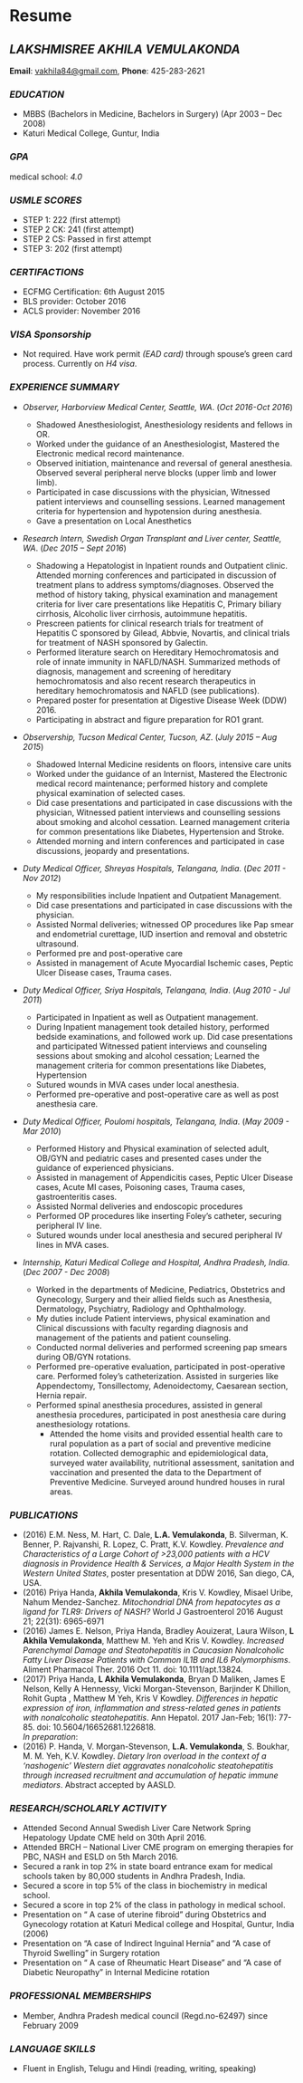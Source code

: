 # Resume 

## *_LAKSHMISREE AKHILA VEMULAKONDA_* 
**Email**: vakhila84@gmail.com,     **Phone**: 425-283-2621 

### *_EDUCATION_*

* MBBS (Bachelors in Medicine, Bachelors in Surgery) (Apr 2003 – Dec 2008)
* Katuri Medical College, Guntur, India

### *_GPA_* 

medical school: *4.0*

### *_USMLE SCORES_*

* STEP 1: 222 (first attempt)
* STEP 2 CK: 241 (first attempt)
* STEP 2 CS: Passed in first attempt
* STEP 3: 202 (first attempt)

### *_CERTIFACTIONS_*

* ECFMG Certification:  6th August 2015
* BLS provider: October 2016
* ACLS provider: November 2016

### *_VISA Sponsorship_* 

* Not required. Have work permit _(EAD card)_ through spouse’s green card process. Currently on _H4 visa_. 

### *_EXPERIENCE SUMMARY_*

* _Observer, Harborview Medical Center, Seattle, WA_.                                                (_Oct 2016-Oct 2016_)
  * Shadowed Anesthesiologist, Anesthesiology residents and fellows in OR. 
  * Worked under the guidance of an Anesthesiologist, Mastered the Electronic medical record maintenance.
  * Observed initiation, maintenance and reversal of general anesthesia. Observed several peripheral nerve blocks (upper limb and lower limb).
  * Participated in case discussions with the physician, Witnessed patient interviews and counselling sessions. Learned management criteria for hypertension and hypotension during anesthesia.
  * Gave a presentation on Local Anesthetics

* _Research Intern, Swedish Organ Transplant and Liver center, Seattle, WA_.                         (_Dec 2015 – Sept 2016_)                                                                                                                                                                     
	* Shadowing a Hepatologist in Inpatient rounds and Outpatient clinic. Attended morning conferences and participated in discussion of treatment plans to address symptoms/diagnoses. Observed the method of history taking, physical examination and management criteria for liver care presentations like Hepatitis C, Primary biliary cirrhosis, Alcoholic liver cirrhosis, autoimmune hepatitis.
	* Prescreen patients for clinical research trials for treatment of Hepatitis C sponsored by Gilead, Abbvie, Novartis, and clinical trials for treatment of NASH sponsored by Galectin.
	* Performed literature search on Hereditary Hemochromatosis and role of innate immunity in NAFLD/NASH. Summarized methods of diagnosis, management and screening of hereditary hemochromatosis and also recent research therapeutics in hereditary hemochromatosis and NAFLD (see publications).
	* Prepared poster for presentation at Digestive Disease Week (DDW) 2016.
	* Participating in abstract and figure preparation for RO1 grant.

* _Observership, Tucson Medical Center, Tucson, AZ_.                                                 (_July 2015 – Aug 2015_)
	* Shadowed Internal Medicine residents on floors, intensive care units 
	* Worked under the guidance of an Internist, Mastered the Electronic medical record maintenance; performed history and complete physical examination of selected cases.
	* Did case presentations and participated in case discussions with the physician, Witnessed patient interviews and counselling sessions about smoking and alcohol cessation. Learned management criteria for common presentations like Diabetes, Hypertension and Stroke.
	* Attended morning and intern conferences and participated in case discussions, jeopardy and presentations. 

* _Duty Medical Officer, Shreyas Hospitals, Telangana, India_.                                       (_Dec 2011 - Nov 2012_)
	* My responsibilities include Inpatient and Outpatient Management. 
	* Did case presentations and participated in case discussions with the physician.
	* Assisted Normal deliveries; witnessed OP procedures like Pap smear and endometrial curettage, IUD insertion and removal and obstetric ultrasound.
	* Performed pre and post-operative care
	* Assisted in management of Acute Myocardial Ischemic cases, Peptic Ulcer Disease cases, Trauma cases.

* _Duty Medical Officer, Sriya Hospitals, Telangana, India_.                                         (_Aug 2010 - Jul 2011_)
	* Participated in Inpatient as well as Outpatient management. 
	* During Inpatient management took detailed history, performed bedside examinations, and followed work up. Did case presentations and participated Witnessed patient interviews and counseling sessions about smoking and alcohol cessation; Learned the management criteria for common presentations like Diabetes, Hypertension
	* Sutured wounds in MVA cases under local anesthesia.
	* Performed pre-operative and post-operative care as well as post anesthesia care.

* _Duty Medical Officer, Poulomi hospitals, Telangana, India_.                                       (_May 2009 - Mar 2010_)
	* Performed History and Physical examination of selected adult, OB/GYN and pediatric cases and presented cases under the guidance of experienced physicians. 
	* Assisted in management of Appendicitis cases, Peptic Ulcer Disease cases, Acute MI cases, Poisoning cases, Trauma cases, gastroenteritis cases.
	* Assisted Normal deliveries and endoscopic procedures
	* Performed OP procedures like inserting Foley’s catheter, securing peripheral IV line.
	* Sutured wounds under local anesthesia and secured peripheral IV lines in MVA cases.
  
* _Internship, Katuri Medical College and Hospital, Andhra Pradesh, India_.                          (_Dec 2007 - Dec 2008_)
	* Worked in the departments of Medicine, Pediatrics, Obstetrics and Gynecology, Surgery and their allied fields such as Anesthesia, Dermatology, Psychiatry, Radiology and Ophthalmology. 
	* My duties include Patient interviews, physical examination and Clinical discussions with faculty regarding diagnosis and management of the patients and patient counseling.
	* Conducted normal deliveries and performed screening pap smears during OB/GYN rotations. 
  * Performed pre-operative evaluation, participated in post-operative care. Performed foley’s catheterization. Assisted in surgeries like Appendectomy, Tonsillectomy, Adenoidectomy, Caesarean section, Hernia repair.
  * Performed spinal anesthesia procedures, assisted in general anesthesia procedures, participated in post anesthesia care during anesthesiology rotations.
	* Attended the home visits and provided essential health care to rural population as a part of social and preventive medicine rotation. Collected demographic and epidemiological data, surveyed water availability, nutritional assessment, sanitation and vaccination and presented the data to the Department of Preventive Medicine. Surveyed around hundred houses in rural areas. 

### *_PUBLICATIONS_*
*	(2016) E.M. Ness, M. Hart, C. Dale, **L.A. Vemulakonda**, B. Silverman, K. Benner, P. Rajvanshi, R. Lopez, C. Pratt, K.V. Kowdley. _Prevalence and Characteristics of a Large Cohort of >23,000 patients with a HCV diagnosis in Providence Health & Services, a Major Health System in the Western United States_, poster presentation at DDW 2016, San diego, CA, USA.
*	(2016) Priya Handa, **Akhila Vemulakonda**, Kris V. Kowdley, Misael Uribe, Nahum Mendez-Sanchez. _Mitochondrial DNA from hepatocytes as a ligand for TLR9: Drivers of NASH?_ World J Gastroenterol 2016 August 21; 22(31): 6965-6971
*	(2016) James E. Nelson, Priya Handa, Bradley Aouizerat, Laura Wilson, **L Akhila Vemulakonda**, Matthew M. Yeh and Kris V. Kowdley. _Increased Parenchymal Damage and Steatohepatitis in Caucasian Nonalcoholic Fatty Liver Disease Patients with Common IL1B and IL6 Polymorphisms_. Aliment Pharmacol Ther. 2016 Oct 11. doi: 10.1111/apt.13824.
*	(2017) Priya Handa, **L Akhila Vemulakonda**, Bryan D Maliken, James E Nelson, Kelly A Hennessy,  Vicki Morgan-Stevenson, Barjinder K Dhillon, Rohit Gupta , Matthew M Yeh, Kris V Kowdley. _Differences in hepatic expression of iron, inflammation and stress-related genes in patients with nonalcoholic steatohepatitis_. Ann Hepatol. 2017 Jan-Feb; 16(1): 77-85. doi: 10.5604/16652681.1226818.   
_In preparation_:
*	 (2016) P. Handa, V. Morgan-Stevenson, **L.A. Vemulakonda**, S. Boukhar, M. M. Yeh,  K.V. Kowdley. _Dietary Iron overload in the context of a ‘nashogenic’ Western diet aggravates nonalcoholic steatohepatitis through increased recruitment and accumulation of hepatic immune mediators_. Abstract accepted by AASLD.

### *_RESEARCH/SCHOLARLY ACTIVITY_*
*	Attended Second Annual Swedish Liver Care Network Spring Hepatology Update CME held on 30th April 2016.
*	Attended BRCH – National Liver CME program on emerging therapies for PBC, NASH and ESLD on 5th March 2016.
*	Secured a rank in top 2% in state board entrance exam for medical schools taken by 80,000 students in Andhra Pradesh, India. 
*	Secured a score in top 5% of the class in biochemistry in medical school.
*	Secured a score in top 2% of the class in pathology in medical school.
*	Presentation on “ A case of uterine fibroid” during Obstetrics and Gynecology rotation at Katuri Medical college and Hospital, Guntur, India (2006)
*	Presentation on “A case of Indirect Inguinal Hernia” and “A case of Thyroid Swelling” in Surgery rotation
*	Presentation on “ A case of Rheumatic Heart Disease” and “A case of  Diabetic Neuropathy” in Internal Medicine rotation

### *_PROFESSIONAL MEMBERSHIPS_*
*	Member, Andhra Pradesh medical council (Regd.no-62497) since February 2009

### *_LANGUAGE SKILLS_*
*	Fluent in English, Telugu and Hindi (reading, writing, speaking)
